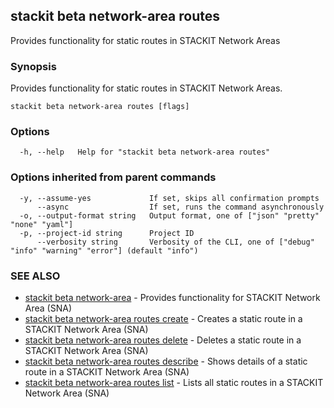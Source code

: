 ## stackit beta network-area routes

Provides functionality for static routes in STACKIT Network Areas

### Synopsis

Provides functionality for static routes in STACKIT Network Areas.

```
stackit beta network-area routes [flags]
```

### Options

```
  -h, --help   Help for "stackit beta network-area routes"
```

### Options inherited from parent commands

```
  -y, --assume-yes             If set, skips all confirmation prompts
      --async                  If set, runs the command asynchronously
  -o, --output-format string   Output format, one of ["json" "pretty" "none" "yaml"]
  -p, --project-id string      Project ID
      --verbosity string       Verbosity of the CLI, one of ["debug" "info" "warning" "error"] (default "info")
```

### SEE ALSO

* [stackit beta network-area](./stackit_beta_network-area.md)	 - Provides functionality for STACKIT Network Area (SNA)
* [stackit beta network-area routes create](./stackit_beta_network-area_routes_create.md)	 - Creates a static route in a STACKIT Network Area (SNA)
* [stackit beta network-area routes delete](./stackit_beta_network-area_routes_delete.md)	 - Deletes a static route in a STACKIT Network Area (SNA)
* [stackit beta network-area routes describe](./stackit_beta_network-area_routes_describe.md)	 - Shows details of a static route in a STACKIT Network Area (SNA)
* [stackit beta network-area routes list](./stackit_beta_network-area_routes_list.md)	 - Lists all static routes in a STACKIT Network Area (SNA)

